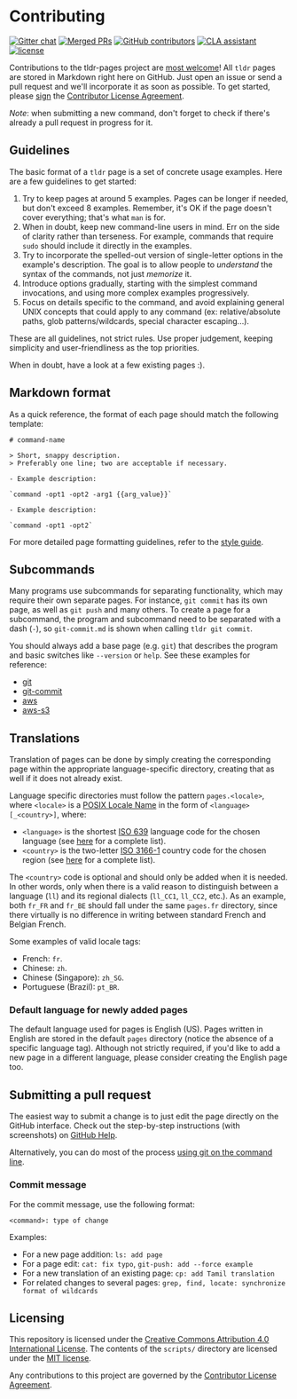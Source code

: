# Contributing

[![Gitter chat][gitter-image]][gitter-url]
[![Merged PRs][prs-merged-image]][prs-merged-url]
[![GitHub contributors][contributors-image]][contributors-url]
[![CLA assistant][cla-assistant-image]][cla-assistant-url]
[![license][license-image]][license-url]

[gitter-url]: https://gitter.im/tldr-pages/tldr
[gitter-image]: https://img.shields.io/badge/chat-on_gitter-crimson
[prs-merged-url]: https://github.com/tldr-pages/tldr/pulls?q=is:pr+is:merged
[prs-merged-image]: https://img.shields.io/github/issues-pr-closed-raw/tldr-pages/tldr.svg?label=merged+PRs&color=green
[contributors-url]: https://github.com/tldr-pages/tldr/graphs/contributors
[contributors-image]: https://img.shields.io/github/contributors/tldr-pages/tldr.svg
[cla-assistant-url]: https://cla-assistant.io/tldr-pages/tldr
[cla-assistant-image]: https://cla-assistant.io/readme/badge/tldr-pages/tldr
[license-url]: https://github.com/tldr-pages/tldr/blob/master/LICENSE.md
[license-image]: https://img.shields.io/badge/license-CC_BY_4.0-blue.svg

Contributions to the tldr-pages project are [most welcome](GOVERNANCE.md)!
All `tldr` pages are stored in Markdown right here on GitHub.
Just open an issue or send a pull request and we'll incorporate it as soon as possible.
To get started, please [sign](https://cla-assistant.io/tldr-pages/tldr) the
[Contributor License Agreement](https://gist.github.com/waldyrious/e50feec13683e565769fbd58ce503d4e).

*Note*: when submitting a new command, don't forget to check if there's already a pull request in progress for it.

## Guidelines

The basic format of a `tldr` page is a set of concrete usage examples.
Here are a few guidelines to get started:

1. Try to keep pages at around 5 examples. Pages can be longer if needed, but don't exceed 8 examples.
   Remember, it's OK if the page doesn't cover everything; that's what `man` is for.
2. When in doubt, keep new command-line users in mind. Err on the side of clarity rather than terseness.
   For example, commands that require `sudo` should include it directly in the examples.
3. Try to incorporate the spelled-out version of single-letter options in the example's description.
   The goal is to allow people to *understand* the syntax of the commands, not just *memorize* it.
4. Introduce options gradually, starting with the simplest command invocations,
   and using more complex examples progressively.
5. Focus on details specific to the command, and avoid explaining general UNIX concepts that could apply to any command
   (ex: relative/absolute paths, glob patterns/wildcards, special character escaping...).

These are all guidelines, not strict rules.
Use proper judgement, keeping simplicity and user-friendliness as the top priorities.

When in doubt, have a look at a few existing pages :).

## Markdown format

As a quick reference, the format of each page should match the following template:

```
# command-name

> Short, snappy description.
> Preferably one line; two are acceptable if necessary.

- Example description:

`command -opt1 -opt2 -arg1 {{arg_value}}`

- Example description:

`command -opt1 -opt2`
```

For more detailed page formatting guidelines,
refer to the [style guide](contributing-guides/style-guide.md).

## Subcommands

Many programs use subcommands for separating functionality, which may require their own separate pages.
For instance, `git commit` has its own page, as well as `git push` and many others.
To create a page for a subcommand, the program and subcommand need to be separated with a dash (`-`), so `git-commit.md` is shown when calling `tldr git commit`.

You should always add a base page (e.g. `git`) that describes the program and basic switches like `--version` or `help`.
See these examples for reference:

* [git](pages/common/git.md)
* [git-commit](pages/common/git-commit.md)
* [aws](pages/common/aws.md)
* [aws-s3](pages/common/aws-s3.md)

## Translations

Translation of pages can be done by simply creating the corresponding page within the appropriate language-specific directory, creating that as well if it does not already exist.

Language specific directories must follow the pattern `pages.<locale>`, where `<locale>` is a [POSIX Locale Name](https://www.gnu.org/software/gettext/manual/html_node/Locale-Names.html#Locale-Names) in the form of `<language>[_<country>]`, where:

 - `<language>` is the shortest [ISO 639](https://en.wikipedia.org/wiki/ISO_639) language code for the chosen language (see [here](https://en.wikipedia.org/wiki/List_of_ISO_639-2_codes) for a complete list).
 - `<country>` is the two-letter [ISO 3166-1](https://en.wikipedia.org/wiki/ISO_3166-1) country code for the chosen region (see [here](https://en.wikipedia.org/wiki/ISO_3166-1_alpha-2#Officially_assigned_code_elements) for a complete list).

The `<country>` code is optional and should only be added when it is needed. In other words, only when there is a valid reason to distinguish between a language (`ll`) and its regional dialects (`ll_CC1`, `ll_CC2`, etc.). As an example, both `fr_FR` and `fr_BE` should fall under the same `pages.fr` directory, since there virtually is no difference in writing between standard French and Belgian French.

Some examples of valid locale tags:

 - French: `fr`.
 - Chinese: `zh`.
 - Chinese (Singapore): `zh_SG`.
 - Portuguese (Brazil): `pt_BR`.

### Default language for newly added pages

The default language used for pages is English (US). Pages written in English are stored in the default `pages` directory (notice the absence of a specific language tag). Although not strictly required, if you'd like to add a new page in a different language, please consider creating the English page too.

## Submitting a pull request

The easiest way to submit a change is to just edit the page directly on the GitHub interface.
Check out the step-by-step instructions (with screenshots) on
[GitHub Help](https://help.github.com/articles/editing-files-in-another-user-s-repository/).

Alternatively, you can do most of the process
[using git on the command line](contributing-guides/git-terminal.md).

### Commit message

For the commit message, use the following format:

    <command>: type of change

Examples:
  - For a new page addition: `ls: add page`
  - For a page edit: `cat: fix typo`, `git-push: add --force example`
  - For a new translation of an existing page: `cp: add Tamil translation`
  - For related changes to several pages: `grep, find, locate: synchronize format of wildcards`

## Licensing

This repository is licensed under the [Creative Commons Attribution 4.0 International License](LICENSE.md).
The contents of the `scripts/` directory are licensed under the [MIT license](LICENSE.md).

Any contributions to this project are governed by the
[Contributor License Agreement](https://cla-assistant.io/tldr-pages/tldr).
